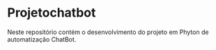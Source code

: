 # Projetochatbot
Neste repositório contém o desenvolvimento do projeto em Phyton de automatização ChatBot.
